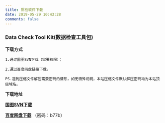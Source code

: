 ```yaml
---
title: 质检软件下载
date: 2019-05-29 10:43:28
comments: false
---
```


### Data Check Tool Kit(数据检查工具包)

**下载方式**

    1.通过国图SVN下载（需要权限）；

    2.通过百度网盘链接下载。

    PS.遇到压缩文件解压需要密码的情形，如无特殊说明，本站压缩文件默认解压密码均为本站顶级域名。

**下载地址**

[**国图SVN下载**](https://gtmap.rongchenfei.com:8087/svn/软件工程中心/8-实施工具代码/02-release/01-BS/质量检查/Data-Check-Tool-Kit/Latest)

[**百度网盘下载**](https://pan.baidu.com/s/1-w1Ia8OLUn6J0XOsC-3hqg) （密码：b77b）